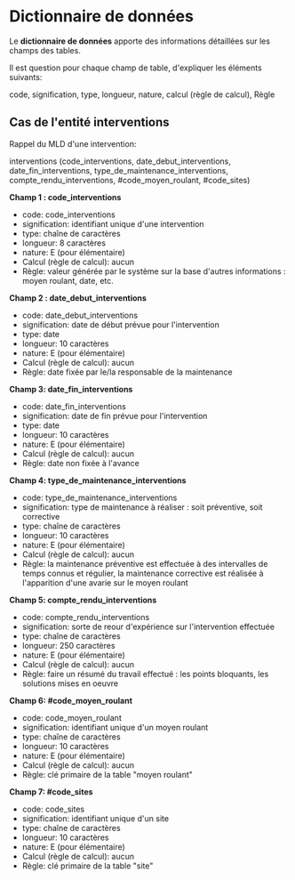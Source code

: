 # Dictionnaire de données
Le __dictionnaire de données__ apporte des informations détaillées sur les champs des tables.

Il est question pour chaque champ de table, d'expliquer les éléments suivants: 

code, signification, type, longueur, nature, calcul (règle de calcul), Règle

## Cas de l'entité __interventions__

Rappel du MLD d'une intervention:

interventions (code_interventions, date_debut_interventions, date_fin_interventions, type_de_maintenance_interventions, compte_rendu_interventions, #code_moyen_roulant, #code_sites)

__Champ 1 : code_interventions__
- code: code_interventions
- signification: identifiant unique d'une intervention
- type: chaîne de caractères
- longueur: 8 caractères
- nature: E (pour élémentaire)
- Calcul (règle de calcul): aucun
- Règle: valeur générée par le système sur la base d'autres informations : moyen roulant, date, etc.

__Champ 2 : date_debut_interventions__
- code: date_debut_interventions
- signification: date de début prévue pour l'intervention
- type: date
- longueur: 10 caractères
- nature: E (pour élémentaire)
- Calcul (règle de calcul): aucun
- Règle: date fixée par le/la responsable de la maintenance

__Champ 3: date_fin_interventions__
- code: date_fin_interventions
- signification: date de fin prévue pour l'intervention
- type: date
- longueur: 10 caractères
- nature: E (pour élémentaire)
- Calcul (règle de calcul): aucun
- Règle: date non fixée à l'avance

__Champ 4: type_de_maintenance_interventions__
- code: type_de_maintenance_interventions
- signification: type de maintenance à réaliser : soit préventive, soit corrective
- type: chaîne de caractères
- longueur: 10 caractères
- nature: E (pour élémentaire)
- Calcul (règle de calcul): aucun
- Règle: la maintenance préventive est effectuée à des intervalles de temps connus et régulier, la maintenance corrective est réalisée à l'apparition d'une avarie sur le moyen roulant

__Champ 5: compte_rendu_interventions__
- code:  compte_rendu_interventions
- signification: sorte de reour d'expérience sur l'intervention effectuée
- type: chaîne de caractères
- longueur: 250 caractères
- nature: E (pour élémentaire)
- Calcul (règle de calcul): aucun
- Règle: faire un résumé du travail effectué : les points bloquants, les solutions mises en oeuvre

__Champ 6: #code_moyen_roulant__
- code: code_moyen_roulant
- signification: identifiant unique d'un moyen roulant
- type: chaîne de caractères
- longueur: 10 caractères
- nature: E (pour élémentaire)
- Calcul (règle de calcul): aucun
- Règle: clé primaire de la table "moyen roulant"

__Champ 7: #code_sites__
- code: code_sites
- signification: identifiant unique d'un site
- type: chaîne de caractères
- longueur: 10 caractères
- nature: E (pour élémentaire)
- Calcul (règle de calcul): aucun
- Règle: clé primaire de la table "site"
